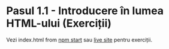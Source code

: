# Pasul 1.1 - Introducere în lumea HTML-ului (Exerciții)

Vezi index.html from [npm start](http://localhost:8080/step1-01/exercise/) sau [live site](https://microsoft.github.io/frontend-bootcamp/step1-01/exercise/) pentru exerciții.
